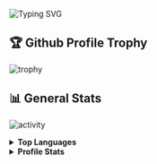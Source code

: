 
![Typing SVG](https://readme-typing-svg.herokuapp.com?font=Fira+Code&pause=1000&vCenter=true&width=435&height=100&lines=Hello+there%2C+I'm+self-taught+web-developer!;I+like+to+get+to+know+new+things!;I+learn+from+my+mistakes..;And+correct+them+%F0%9F%98%8E)

## 🏆 Github Profile Trophy
![trophy](https://github-profile-trophy.vercel.app/?username=artndev&theme=onestar)


## 📊 General Stats
![activity](http://github-profile-summary-cards.vercel.app/api/cards/profile-details?username=artndev&theme=github_dark)


<details>
  <summary><b>Top Languages</b></summary>
  <br/>
  <img src="http://github-profile-summary-cards.vercel.app/api/cards/repos-per-language?username=artndev&theme=github_dark" />
  <br/>
</details>
<details>
  <summary><b>Profile Stats</b></summary>
  <br/>
  <img src="http://github-profile-summary-cards.vercel.app/api/cards/stats?username=artndev&theme=github_dark" /></a>
  <br/>
</details>
     
       





